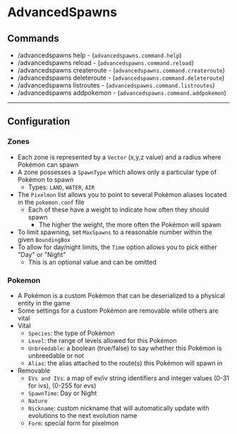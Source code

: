# AdvancedSpawns

## Commands
 - /advancedspawns help - (`advancedspawns.command.help`)
 - /advancedspawns reload - (`advancedspawns.command.reload`)
 - /advancedspawns createroute <route> <maxspawns> <x> <y> <z> <radius> - (`advancedspawns.command.createroute`)
 - /advancedspawns deleteroute <route> - (`advancedspawns.command.deleteroute`)
 - /advancedspawns listroutes - (`advancedspawns.command.listroutes`)
 - /advancedspawns addpokemon <route> <alias> <rarity> - (`advancedspawns.command.addpokemon`)
___

## Configuration

### Zones
- Each zone is represented by a `Vector` (x,y,z value) and a radius where Pokémon can spawn 
- A zone possesses a `SpawnType` which allows only a particular type of Pokémon to spawn 
  - Types: `LAND`, `WATER`, `AIR`
- The `Pixelmon` list allows you to point to several Pokémon aliases located in the `pokemon.conf` file
  - Each of these have a weight to indicate how often they should spawn
    - The higher the weight, the more often the Pokémon will spawn
- To limit spawning, set `MaxSpawns` to a reasonable number within the given `BoundingBox`
- To allow for day/night limits, the `Time` option allows you to pick either "Day" or "Night"
  - This is an optional value and can be omitted
### Pokemon
- A Pokémon is a custom Pokémon that can be deserialized to a physical entity in the game
- Some settings for a custom Pokémon are removable while others are vital
- Vital
  - `Species`: the type of Pokémon
  - `Level`: the range of levels allowed for this Pokémon
  - `Unbreedable`: a boolean (true/false) to say whether this Pokémon is unbreedable or not
  - `Alias`: the alias attached to the route(s) this Pokémon will spawn in
- Removable
  - `EVs and IVs`: a map of ev/iv string identifiers and integer values (0-31 for ivs), (0-255 for evs)
  - `SpawnTime`: Day or Night
  - `Nature`
  - `Nickname`: custom nickname that will automatically update with evolutions to the next evolution name
  - `Form`: special form for pixelmon
